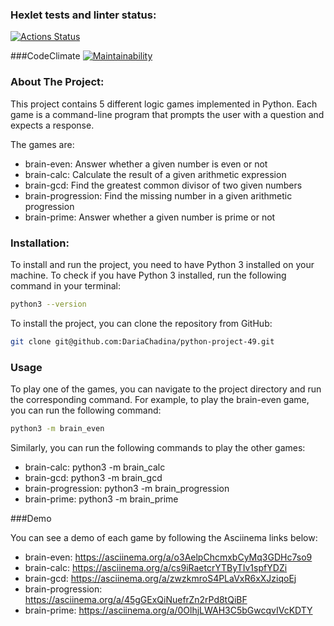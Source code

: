 ### Hexlet tests and linter status:
[![Actions Status](https://github.com/DariaChadina/python-project-49/workflows/hexlet-check/badge.svg)](https://github.com/DariaChadina/python-project-49/actions)

###CodeClimate
[![Maintainability](https://api.codeclimate.com/v1/badges/975bf847bce2e1faa890/maintainability)](https://codeclimate.com/github/DariaChadina/python-project-49/maintainability)

### About The Project:

This project contains 5 different logic games implemented in Python. Each game is a command-line program that prompts the user 
with a question and expects a response.

The games are:
* brain-even: Answer whether a given number is even or not
* brain-calc: Calculate the result of a given arithmetic expression
* brain-gcd: Find the greatest common divisor of two given numbers
* brain-progression: Find the missing number in a given arithmetic progression
* brain-prime: Answer whether a given number is prime or not

### Installation:

To install and run the project, you need to have Python 3 installed on your machine. To check if you have Python 3 installed, 
run the following command in your terminal:
```sh
python3 --version
```
To install the project, you can clone the repository from GitHub:
```sh
git clone git@github.com:DariaChadina/python-project-49.git
```

### Usage

To play one of the games, you can navigate to the project directory and run the corresponding command. For example, to play the 
brain-even game, you can run the following command:
```sh
python3 -m brain_even
```
Similarly, you can run the following commands to play the other games:

* brain-calc: python3 -m brain_calc
* brain-gcd: python3 -m brain_gcd
* brain-progression: python3 -m brain_progression
* brain-prime: python3 -m brain_prime

###Demo

You can see a demo of each game by following the Asciinema links below:

* brain-even: https://asciinema.org/a/o3AelpChcmxbCyMq3GDHc7so9
* brain-calc: https://asciinema.org/a/cs9iRaetcrYTByTIv1spfYDZi
* brain-gcd: https://asciinema.org/a/zwzkmroS4PLaVxR6xXJziqoEj
* brain-progression: https://asciinema.org/a/45gGExQiNuefrZn2rPd8tQiBF
* brain-prime: https://asciinema.org/a/0OlhjLWAH3C5bGwcqvIVcKDTY
